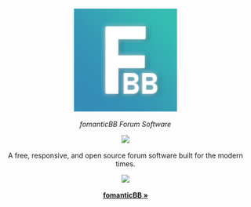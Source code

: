 <p align="center">
  <a aria-label="fomanticBB logo">
    <img src="https://raw.githubusercontent.com/fomanticBB/.github/main/fomanticbb.png" width="210" />
  </a>
</p>

<p align="center">
  <em>fomanticBB Forum Software</em>
</p>

<p align="center">
  <a href="https://github.com/fomanticBB">
    <img src="https://img.shields.io/badge/Docs-9083D2?logoColor=9083D2" />
  </a>
  <br />
</p>

<p align="center">
 A free, responsive, and open source forum software built for the modern times.
</p>

<p align="center">
  <a href="https://discord.gg/6PUZCpXjpz">
    <img src="https://img.shields.io/discord/973777732427206656?label=Discord&color=5865F2" />
  </a>
</p>

<p align="center">
  <a href="https://github.com/fomanticBB"><strong>fomanticBB »</strong></a>
</p>
